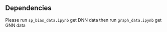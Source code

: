 ## Dependencies
Please run ``sp_bias_data.ipynb``  get DNN data
then  run ``graph_data.ipynb`` get GNN data

